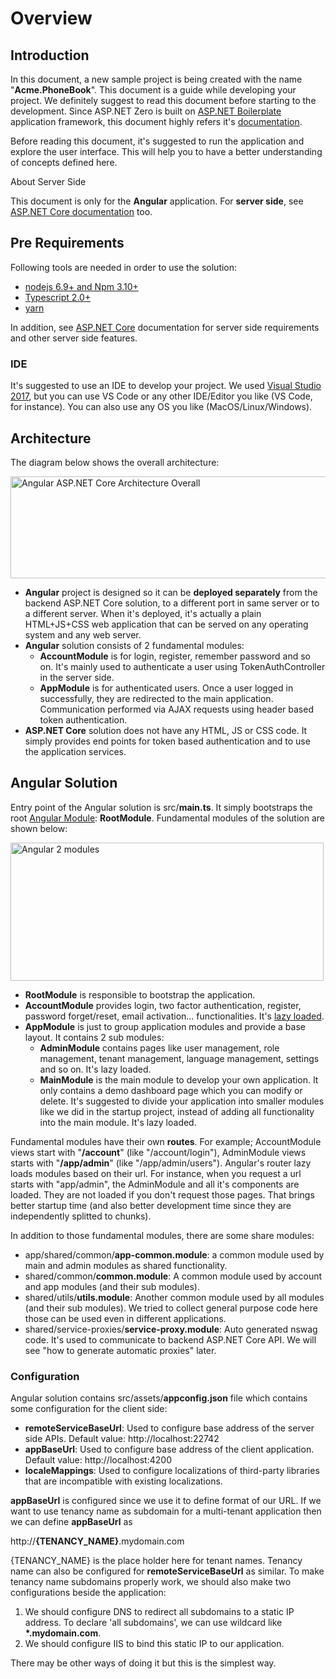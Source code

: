 # Overview

## Introduction

In this document, a new sample project is being created with the name "**Acme.PhoneBook**". This document is a guide while developing your project. We definitely suggest to read this document before starting to the development. Since ASP.NET Zero is built on [ASP.NET Boilerplate](https://aspnetboilerplate.com/) application framework, this document highly refers it's [documentation](https://aspnetboilerplate.com/Pages/Documents).

Before reading this document, it's suggested to run the application and explore the user interface. This will help you to have a better understanding of concepts defined here.

About Server Side

This document is only for the **Angular** application. For **server side**, see [ASP.NET Core documentation](Development-Guide-Core.md)
too.

## Pre Requirements

Following tools are needed in order to use the solution:

- [nodejs 6.9+ and Npm 3.10+](https://nodejs.org)
- [Typescript 2.0+](https://www.typescriptlang.org/)
- [yarn](https://yarnpkg.com/)

In addition, see [ASP.NET Core](Development-Guide-Core.md)
documentation for server side requirements and other server side
features.

### IDE

It's suggested to use an IDE to develop your project. We used [Visual Studio 2017](https://www.visualstudio.com), but you can use VS Code or any other IDE/Editor you like (VS Code, for instance). You can also use any OS you like (MacOS/Linux/Windows).

## Architecture

The diagram below shows the overall architecture:

<img src="images/angular2-core-overall-architecture.png" alt="Angular ASP.NET Core Architecture Overall" class="thumbnail" width="683" height="163" />

-   **Angular** project is designed so it can be **deployed separately**
    from the backend ASP.NET Core solution, to a different port in same
    server or to a different server. When it's deployed, it's actually a
    plain HTML+JS+CSS web application that can be served on any operating
    system and any web server.
-   **Angular** solution consists of 2 fundamental modules:
    -   **AccountModule** is for login, register, remember password and
        so on. It's mainly used to authenticate a user using
        TokenAuthController in the server side.
    -   **AppModule** is for authenticated users. Once a user logged in
        successfully, they are redirected to the main application.
        Communication performed via AJAX requests using header based
        token authentication.
-   **ASP.NET Core** solution does not have any HTML, JS or CSS code. It
    simply provides end points for token based authentication and to use
    the application services.

## Angular Solution

Entry point of the Angular solution is src/**main.ts**. It simply bootstraps the root [Angular Module](https://angular.io/docs/ts/latest/guide/ngmodule.html):
**RootModule**. Fundamental modules of the solution are shown below:

<img src="images/ng2-modules.png" alt="Angular 2 modules" class="img-thumbnail" width="501" height="221" />

-   **RootModule** is responsible to bootstrap the application.
-   **AccountModule** provides login, two factor authentication,
    register, password forget/reset, email activation...
    functionalities. It's [lazy loaded](https://angular.io/docs/ts/latest/guide/router.html).
-   **AppModule** is just to group application modules and provide a
    base layout. It contains 2 sub modules:
    -   **AdminModule** contains pages like user management, role
        management, tenant management, language management, settings and
        so on. It's lazy loaded.
    -   **MainModule** is the main module to develop your own
        application. It only contains a demo dashboard page which you
        can modify or delete. It's suggested to divide your application
        into smaller modules like we did in the startup project, instead
        of adding all functionality into the main module. It's lazy
        loaded.

Fundamental modules have their own **routes**. For example;
AccountModule views start with "**/account**" (like "/account/login"), AdminModule views starts with "**/app/admin**" (like "/app/admin/users"). Angular's router lazy loads modules based on their
url. For instance, when you request a url starts with "app/admin", the AdminModule and all it's components are loaded. They are not loaded if you don't request those pages. That brings better startup time (and also
better development time since they are independently splitted to chunks).

In addition to those fundamental modules, there are some share modules:

-   app/shared/common/**app-common.module**: a common module used by
    main and admin modules as shared functionality.
-   shared/common/**common.module**: A common module used by account and
    app modules (and their sub modules).
-   shared/utils/**utils.module**: Another common module used by all
    modules (and their sub modules). We tried to collect general purpose
    code here those can be used even in different applications.
-   shared/service-proxies/**service-proxy.module**: Auto generated
    nswag code. It's used to communicate to backend ASP.NET Core API. We
    will see "how to generate automatic proxies" later.

### Configuration

Angular solution contains src/assets/**appconfig.json** file which
contains some configuration for the client side:

- **remoteServiceBaseUrl**: Used to configure base address of the server side APIs. Default value: http://localhost:22742
- **appBaseUrl**: Used to configure base address of the client application. Default value: http://localhost:4200
- **localeMappings**: Used to configure localizations of third-party libraries that are incompatible with existing localizations.

**appBaseUrl** is configured since we use it to define format of our
URL. If we want to use tenancy name as subdomain for a multi-tenant
application then we can define **appBaseUrl** as

http://**{TENANCY\_NAME}**.mydomain.com

{TENANCY\_NAME} is the place holder here for tenant names. Tenancy name
can also be configured for **remoteServiceBaseUrl** as similar. To make
tenancy name subdomains properly work, we should also make two
configurations beside the application:

1.  We should configure DNS to redirect all subdomains to a static IP
    address. To declare 'all subdomains', we can use wildcard like
    **\*.mydomain.com**.
2.  We should configure IIS to bind this static IP to our application.

There may be other ways of doing it but this is the simplest way.
